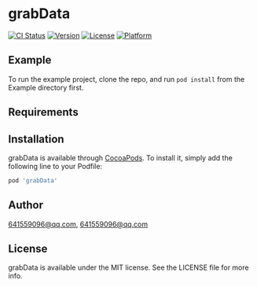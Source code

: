 # grabData

[![CI Status](https://img.shields.io/travis/641559096@qq.com/grabData.svg?style=flat)](https://travis-ci.org/641559096@qq.com/grabData)
[![Version](https://img.shields.io/cocoapods/v/grabData.svg?style=flat)](https://cocoapods.org/pods/grabData)
[![License](https://img.shields.io/cocoapods/l/grabData.svg?style=flat)](https://cocoapods.org/pods/grabData)
[![Platform](https://img.shields.io/cocoapods/p/grabData.svg?style=flat)](https://cocoapods.org/pods/grabData)

## Example

To run the example project, clone the repo, and run `pod install` from the Example directory first.

## Requirements

## Installation

grabData is available through [CocoaPods](https://cocoapods.org). To install
it, simply add the following line to your Podfile:

```ruby
pod 'grabData'
```

## Author

641559096@qq.com, 641559096@qq.com

## License

grabData is available under the MIT license. See the LICENSE file for more info.
